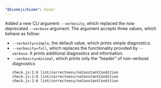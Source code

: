 ```yaml
---
"@biomejs/biome": minor
---
```


Added a new CLI argument `--verbosity`, which replaced the now deprecated `--verbose` argument. The argument accepts three values, which behave as follow:
- `--verboity=simple`, the default value, which prints simple diagnostics.
- `--verbosity=full`, which replaces the functionality provided by `--verbose`. It prints additional diagnostics and information.
- `--verbosity=minimal`, which prints only the "header" of non-verbose diagnostics
  ```
  check.js:1:6 lint/correctness/noConstantCondition
  check.js:1:6 lint/correctness/noConstantCondition
  check.js:1:6 lint/correctness/noConstantCondition
  ```
